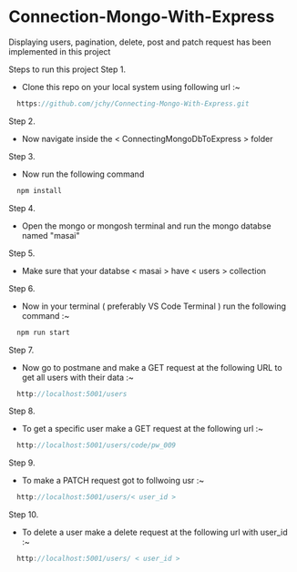 # Connection-Mongo-With-Express
Displaying users, pagination, delete, post and patch request has been implemented in this project

Steps to run this project
Step 1.
- Clone this repo on your local system using following url :~
```js
  https://github.com/jchy/Connecting-Mongo-With-Express.git
```
Step 2.
- Now navigate inside the < ConnectingMongoDbToExpress > folder 

Step 3.
- Now run the following command
```js
  npm install
```

Step 4.
- Open the mongo or mongosh terminal and run the mongo databse named "masai"

Step 5.
- Make sure that your databse < masai > have < users > collection 

Step 6.
- Now in your terminal ( preferably VS Code Terminal ) run the following command :~
```js
  npm run start
```
Step 7.
- Now go to postmane and make a GET request at the following URL to get all users with their data :~
```js
  http://localhost:5001/users
```

Step 8.
- To get a specific user make a GET request at the following url :~
```js
  http://localhost:5001/users/code/pw_009
```

Step 9.
- To make a PATCH request got to follwoing usr :~
```js
  http://localhost:5001/users/< user_id >
```

Step 10.
- To delete a user make a delete request at the following url with user_id :~
```js
  http://localhost:5001/users/ < user_id >
```
